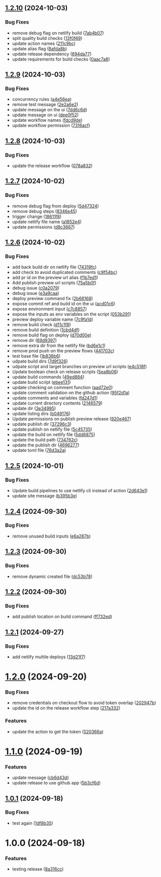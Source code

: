 ## [1.2.10](https://github.com/miguel-rosa/test-semantic-release/compare/v1.2.9...v1.2.10) (2024-10-03)


### Bug Fixes

* remove debug flag on netlify build ([7ab4b07](https://github.com/miguel-rosa/test-semantic-release/commit/7ab4b072730691dafc835dc2cfd68c638b11e9ea))
* split quality build checks ([13f0f49](https://github.com/miguel-rosa/test-semantic-release/commit/13f0f4999be0e40e1e2a013806586f4b1697660b))
* update action names ([211c9bc](https://github.com/miguel-rosa/test-semantic-release/commit/211c9bc89682d26234c4316a29e318497507a15b))
* update alias flag ([8afda8b](https://github.com/miguel-rosa/test-semantic-release/commit/8afda8b231ecf831f2a3bbad3a080f3e250f87ad))
* update release dependency ([694da77](https://github.com/miguel-rosa/test-semantic-release/commit/694da7759d8e68ecfd76015c5ed48215ba6fe9b7))
* update requirements for build checks ([0aac7a8](https://github.com/miguel-rosa/test-semantic-release/commit/0aac7a817c04fc06261f53a45c59430ce2bbf50b))

## [1.2.9](https://github.com/miguel-rosa/test-semantic-release/compare/v1.2.8...v1.2.9) (2024-10-03)


### Bug Fixes

* concurrency rules ([a4e56ea](https://github.com/miguel-rosa/test-semantic-release/commit/a4e56eaf10424d651552907c5e2d09974a305772))
* remove test message ([2e2a6e2](https://github.com/miguel-rosa/test-semantic-release/commit/2e2a6e2ca7b7c7738c2e766e3d494b5103784395))
* update message on the ui ([7dd6c6d](https://github.com/miguel-rosa/test-semantic-release/commit/7dd6c6dc207f574611b7f0be23a8ffc55de464e0))
* update message on ui ([dee0f52](https://github.com/miguel-rosa/test-semantic-release/commit/dee0f523cb88319550f6b29d0b8d0059de62bedd))
* update workflow names ([fdcd9de](https://github.com/miguel-rosa/test-semantic-release/commit/fdcd9debff49980cccaf1ad8d029f7fe4c43533e))
* update workflow permission ([7316acf](https://github.com/miguel-rosa/test-semantic-release/commit/7316acfa42ed263dea1e0ca0b7d851b5199f3d39))

## [1.2.8](https://github.com/miguel-rosa/test-semantic-release/compare/v1.2.7...v1.2.8) (2024-10-03)


### Bug Fixes

* update the release workflow ([078a832](https://github.com/miguel-rosa/test-semantic-release/commit/078a83232873114865d49892f3300c57cee58f76))

## [1.2.7](https://github.com/miguel-rosa/test-semantic-release/compare/v1.2.6...v1.2.7) (2024-10-02)


### Bug Fixes

* remove debug flag from deploy ([5d47324](https://github.com/miguel-rosa/test-semantic-release/commit/5d473248879bcc80603787acd52aeb7539551608))
* remove debug steps ([8346e45](https://github.com/miguel-rosa/test-semantic-release/commit/8346e45f3f077b9fac309ee80e98c2173f3706a1))
* trigger change ([18611f8](https://github.com/miguel-rosa/test-semantic-release/commit/18611f87ef4d627ca0f5f239e1f49ea2551dd52a))
* update netlify file name ([a1852e4](https://github.com/miguel-rosa/test-semantic-release/commit/a1852e46db106ab446c9b532ae26f8f0358fa7cb))
* update permissions ([d8c3667](https://github.com/miguel-rosa/test-semantic-release/commit/d8c366751520f252e40fd12454c0217a5b1fae66))

## [1.2.6](https://github.com/miguel-rosa/test-semantic-release/compare/v1.2.5...v1.2.6) (2024-10-02)


### Bug Fixes

* add back build dir on netlify file ([74319fc](https://github.com/miguel-rosa/test-semantic-release/commit/74319fc5582398744be83d14a4a8a919f9653a3c))
* add check to avoid duplicated comments ([c9f54bc](https://github.com/miguel-rosa/test-semantic-release/commit/c9f54bc9b54e0e3c9c0d94096d1124ab65b2ddfb))
* add pr id on the preview url alias ([f1b7ed1](https://github.com/miguel-rosa/test-semantic-release/commit/f1b7ed17e910eee1e961c7360f4ae77277c7374b))
* Add publish preview url scripts ([75a5b0f](https://github.com/miguel-rosa/test-semantic-release/commit/75a5b0f50acd42b9cb8151ab179b4e73fe4fea1f))
* debug issue ([c0a2079](https://github.com/miguel-rosa/test-semantic-release/commit/c0a20798fafc69ac6e95679a8a6385149877422b))
* debug issue ([e3a9caa](https://github.com/miguel-rosa/test-semantic-release/commit/e3a9caacffea27fad5bad35a23396e5ad7643648))
* deploy preview command fix ([2b68168](https://github.com/miguel-rosa/test-semantic-release/commit/2b68168bf1ef51d6b07e8d04af96f740a2667df7))
* expose commit ref and build id on the ui ([acd01c6](https://github.com/miguel-rosa/test-semantic-release/commit/acd01c6ece7238b4751fb2a6102b2183395c72f7))
* expose environment input ([c7c8857](https://github.com/miguel-rosa/test-semantic-release/commit/c7c885704d1d8d0fe60c90a2c7cd387e8a002a2e))
* expose the inputs as env variables on the script ([053b291](https://github.com/miguel-rosa/test-semantic-release/commit/053b29123e50e97dceb927887e4008d70ff8e8e2))
* preview deploy variable name ([7c9fa1d](https://github.com/miguel-rosa/test-semantic-release/commit/7c9fa1d996850e6510e6b1ef8333ae726b2fb401))
* remove build check ([d11c1f8](https://github.com/miguel-rosa/test-semantic-release/commit/d11c1f84842e032c4012c1937ae841baa90063d4))
* remove build definition ([1cbd4df](https://github.com/miguel-rosa/test-semantic-release/commit/1cbd4df3233bad1197d3902ec5501f68aac1d544))
* remove build flag on deploy ([d70d00e](https://github.com/miguel-rosa/test-semantic-release/commit/d70d00eb321728400eedc5a2007df3eea9250c7c))
* remove dir ([69d9397](https://github.com/miguel-rosa/test-semantic-release/commit/69d9397331f527cc5e85afee6469ede4155e3047))
* remove extra dir from the netlify file ([bd6e1c1](https://github.com/miguel-rosa/test-semantic-release/commit/bd6e1c1e0f4e7c2fb3e4c7cd2919b8e13c9a2641))
* remove prod push on the preview flows ([441703c](https://github.com/miguel-rosa/test-semantic-release/commit/441703ca408462de0d7023bac598145e2c464ef1))
* test base file ([1b836b6](https://github.com/miguel-rosa/test-semantic-release/commit/1b836b6613e894e186dba54ecaf9f2953833ccd2))
* udpate build dirs ([7d9f326](https://github.com/miguel-rosa/test-semantic-release/commit/7d9f32679d1bb751f493c751b3f8b3161339e153))
* udpate script and target branches on preview url scripts ([e4c518f](https://github.com/miguel-rosa/test-semantic-release/commit/e4c518f425ca07e610f20dbfe6be4b24176f0042))
* Update boolean check on release scripts ([5ea8b06](https://github.com/miguel-rosa/test-semantic-release/commit/5ea8b06e83622f4ff732ae9b94d6f19995870308))
* update build commands ([49ed884](https://github.com/miguel-rosa/test-semantic-release/commit/49ed884e2f00b0243a72c06a0ba56b54da247ddf))
* update build script ([ebee131](https://github.com/miguel-rosa/test-semantic-release/commit/ebee1313e03509dacaa59173ebd1d9828332f34b))
* update checking on comment function ([aad72e0](https://github.com/miguel-rosa/test-semantic-release/commit/aad72e0fd3250c5fb867afe6a48576bd16eaa7dc))
* update comment validation on the github action ([95f2d1a](https://github.com/miguel-rosa/test-semantic-release/commit/95f2d1ad3c56f51a9c45dd3aeafd07a2326d3c6d))
* update comments and variables ([fd247d1](https://github.com/miguel-rosa/test-semantic-release/commit/fd247d15ae25f12dafba88b976816bcf036721ae))
* update current directory contents ([2146579](https://github.com/miguel-rosa/test-semantic-release/commit/21465792362596801198a1bb3d5cff8848b62a94))
* update dir ([3e34995](https://github.com/miguel-rosa/test-semantic-release/commit/3e3499507275a88c6f075704b0670abde235c4cf))
* update listing dirs ([b049176](https://github.com/miguel-rosa/test-semantic-release/commit/b04917646ae3dadbdfa289183dab22fe9c63cc50))
* Update permissions on publish preview release ([920e467](https://github.com/miguel-rosa/test-semantic-release/commit/920e467a3f5829a865e48a33f029cf6b97a1e5e0))
* update publish dir ([37296c3](https://github.com/miguel-rosa/test-semantic-release/commit/37296c3dca832663b47e43e3bc7a63db53d2bc0a))
* update publish on netlify file ([5c45735](https://github.com/miguel-rosa/test-semantic-release/commit/5c45735ab205be589b97a9192593f21727e6d7b8))
* update the build on netlify file ([5dd6875](https://github.com/miguel-rosa/test-semantic-release/commit/5dd6875196f58392e8b42af67050978cb2d8c9da))
* update the build path ([734762c](https://github.com/miguel-rosa/test-semantic-release/commit/734762c62c138c6a480e81c21b1a0d9d709d32c9))
* update the publish dir ([4696277](https://github.com/miguel-rosa/test-semantic-release/commit/4696277182773e29e43ca54d41eb5736771da20f))
* update toml file ([76d3a2a](https://github.com/miguel-rosa/test-semantic-release/commit/76d3a2ad39a37e706c13bd4be2f369cdd2f93728))

## [1.2.5](https://github.com/miguel-rosa/test-semantic-release/compare/v1.2.4...v1.2.5) (2024-10-01)


### Bug Fixes

* Update build pipelines to use netlify cli instead of action ([2d643e1](https://github.com/miguel-rosa/test-semantic-release/commit/2d643e1803b36bbc5e25bb69d0d56f66fb2f9f7e))
* update site message ([b395b3e](https://github.com/miguel-rosa/test-semantic-release/commit/b395b3e1cee977daebcb013e212abeecd5d71c95))

## [1.2.4](https://github.com/miguel-rosa/test-semantic-release/compare/v1.2.3...v1.2.4) (2024-09-30)


### Bug Fixes

* remove unused build inputs ([e6a287b](https://github.com/miguel-rosa/test-semantic-release/commit/e6a287be78297a8cb68d9f2dd8fd5683c58d7cb3))

## [1.2.3](https://github.com/miguel-rosa/test-semantic-release/compare/v1.2.2...v1.2.3) (2024-09-30)


### Bug Fixes

* remove dynamic created file ([dc53b78](https://github.com/miguel-rosa/test-semantic-release/commit/dc53b7899f7729d1ee3993f4ce5bb552e95742ad))

## [1.2.2](https://github.com/miguel-rosa/test-semantic-release/compare/v1.2.1...v1.2.2) (2024-09-30)


### Bug Fixes

* add publish location on build command ([ff732ed](https://github.com/miguel-rosa/test-semantic-release/commit/ff732edec220837ab8e130b1da3395ed816a5e11))

## [1.2.1](https://github.com/miguel-rosa/test-semantic-release/compare/v1.2.0...v1.2.1) (2024-09-27)


### Bug Fixes

* add netlify multile deploys ([13d21f7](https://github.com/miguel-rosa/test-semantic-release/commit/13d21f7204fd2ea2a06a5af8adc5fe62cf44b78b))

# [1.2.0](https://github.com/miguel-rosa/test-semantic-release/compare/v1.1.0...v1.2.0) (2024-09-20)


### Bug Fixes

* remove credentials on checkout flow to avoid token overlap ([202947b](https://github.com/miguel-rosa/test-semantic-release/commit/202947b0c0dd3cb5c2c98695245c62b3939f5de8))
* update the id on the release workflow step ([217a332](https://github.com/miguel-rosa/test-semantic-release/commit/217a33274688428817c17850802292b9ad586eed))


### Features

* update the action to get the token ([520366a](https://github.com/miguel-rosa/test-semantic-release/commit/520366a954edb0732304f7981cf3f7b2826a392a))

# [1.1.0](https://github.com/miguel-rosa/test-semantic-release/compare/v1.0.1...v1.1.0) (2024-09-19)


### Features

* update message ([cb6d43d](https://github.com/miguel-rosa/test-semantic-release/commit/cb6d43dd7ded6d5deffce5f9a7e659f127212631))
* update release to use github app ([5b3cf6d](https://github.com/miguel-rosa/test-semantic-release/commit/5b3cf6dbf2635a37b3ba000b1dca999cdeedb271))

## [1.0.1](https://github.com/miguel-rosa/test-semantic-release/compare/v1.0.0...v1.0.1) (2024-09-18)


### Bug Fixes

* test again ([1df8b35](https://github.com/miguel-rosa/test-semantic-release/commit/1df8b35929420b4a00eafbc4a2521c105e27dde7))

# 1.0.0 (2024-09-18)


### Features

* testing release ([8a316cc](https://github.com/miguel-rosa/test-semantic-release/commit/8a316cc9253d1d73875bbe9a1386249001dac126))
